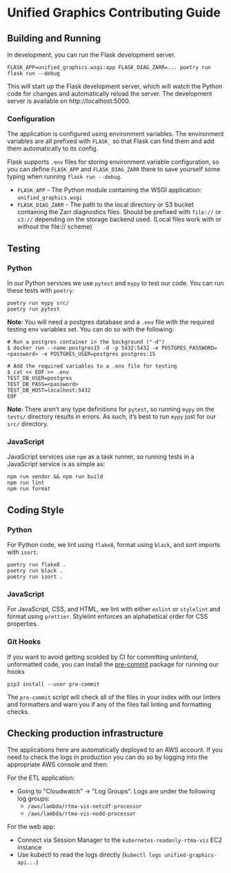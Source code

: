 # Unified Graphics Contributing Guide

## Building and Running

In development, you can run the Flask development server.

```
FLASK_APP=unified_graphics.wsgi:app FLASK_DIAG_ZARR=... poetry run flask run --debug
```

This will start up the Flask development server, which will watch the Python
code for changes and automatically reload the server. The development server is
available on http://localhost:5000.

### Configuration

The application is configured using environment variables. The environment
variables are all prefixed with `FLASK_` so that Flask can find them and add
them automatically to its config.

Flask supports `.env` files for storing environment variable configuration, so
you can define `FLASK_APP` and `FLASK_DIAG_ZARR` there to save yourself some typing
when running `flask run --debug`.

- `FLASK_APP` - The Python module containing the WSGI application: `unified_graphics.wsgi`
- `FLASK_DIAG_ZARR` - The path to the local directory or S3 bucket containing the
  Zarr diagnostics files. Should be prefixed with `file://` or `s3://` depending
  on the storage backend used. (Local files work with or without the file:// scheme)

## Testing

### Python

In our Python services we use `pytest` and `mypy` to test our code. You can run
these tests with `poetry`:

```
poetry run mypy src/
poetry run pytest
```

**Note**: You will need a postgres database and a `.env` file with the required
testing env variables set. You can do so with the following:

```
# Run a postgres container in the background ("-d")
$ docker run --name postgres15 -d -p 5432:5432 -e POSTGRES_PASSWORD=<password> -e POSTGRES_USER=postgres postgres:15

# Add the required variables to a .env file for testing
$ cat << EOF >> .env
TEST_DB_USER=postgres
TEST_DB_PASS=<password>
TEST_DB_HOST=localhost:5432
EOF
```

**Note**: There aren’t any type definitions for `pytest`, so running `mypy` on
the `tests/` directory results in errors. As such, it’s best to run `mypy` just
for our `src/` directory.

### JavaScript

JavaScript services use `npm` as a task runner, so running tests in a JavaScript
service is as simple as:

```
npm run vendor && npm run build
npm run lint
npm run format
```

## Coding Style

### Python

For Python code, we lint using `flake8`, format using `black`, and sort imports with `isort`.

```
poetry run flake8 .
poetry run black .
poetry run isort .
```

### JavaScript

For JavaScript, CSS, and HTML, we lint with either `eslint` or `stylelint`
and format using `prettier`. Stylelint enforces an alphabetical order for CSS
properties.

### Git Hooks

If you want to avoid getting scolded by CI for committing unlintend, unformatted
code, you can install the [pre-commit](https://pre-commit.com/) package for
running our hooks

```
pip3 install --user pre-commit
```

The `pre-commit` script will check all of the files in your index with our
linters and formatters and warn you if any of the files fail linting and
formatting checks.

## Checking production infrastructure

The applications here are automatically deployed to an AWS account. If you need to check the logs in production you can do so by logging into the appropriate AWS console and then:

For the ETL application:

- Going to "Cloudwatch" -> "Log Groups". Logs are under the following log groups:
  - `/aws/lambda/rtma-vis-netcdf-processor`
  - `/aws/lambda/rtma-vis-nodd-processor`

For the web app:

- Connect via Session Manager to the `kubernetes-readonly-rtma-vis` EC2 instance
- Use kubectl to read the logs directly (`kubectl logs unified-graphics-api...`)
